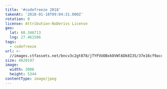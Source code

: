 ```yaml
---
title: '#codefreeze 2018'
takenAt: '2018-01-18T09:04:31.000Z'
rotation: 0
license: Attribution-NoDerivs License
geo:
  lat: 68.346713
  lng: 27.461586
tags:
  - codefreeze
url: >-
  //images.ctfassets.net/bncv3c2gt878/jTYFVUOBxkOVWl6Dk8I3S/37e16cf9acce9ccee691263d1ece1a6e/codefreeze-2018_39801723831_o
size: 4620197
image:
  width: 3006
  height: 5344
contentType: image/jpeg
---
```


